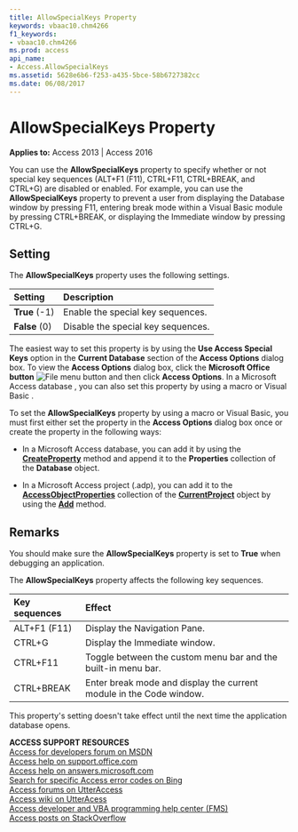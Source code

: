 ```yaml
---
title: AllowSpecialKeys Property
keywords: vbaac10.chm4266
f1_keywords:
- vbaac10.chm4266
ms.prod: access
api_name:
- Access.AllowSpecialKeys
ms.assetid: 5628e6b6-f253-a435-5bce-58b6727382cc
ms.date: 06/08/2017
---
```



# AllowSpecialKeys Property

  

**Applies to:** Access 2013 | Access 2016

You can use the **AllowSpecialKeys** property to specify whether or not special key sequences (ALT+F1 (F11), CTRL+F11, CTRL+BREAK, and CTRL+G) are disabled or enabled. For example, you can use the **AllowSpecialKeys** property to prevent a user from displaying the Database window by pressing F11, entering break mode within a Visual Basic module by pressing CTRL+BREAK, or displaying the Immediate window by pressing CTRL+G.


## Setting

The **AllowSpecialKeys** property uses the following settings.



|**Setting**|**Description**|
|:-----|:-----|
|**True** (-1)|Enable the special key sequences.|
|**False** (0)|Disable the special key sequences.|
The easiest way to set this property is by using the **Use Access Special Keys** option in the **Current Database** section of the **Access Options** dialog box. To view the **Access Options** dialog box, click the **Microsoft Office button**
![File menu button](/images/O12FileMenuButton_ZA10077102.gif) and then click **Access Options**. In a Microsoft Access database , you can also set this property by using a macro or Visual Basic .

To set the **AllowSpecialKeys** property by using a macro or Visual Basic, you must first either set the property in the **Access Options** dialog box once or create the property in the following ways:


- In a Microsoft Access database, you can add it by using the **[CreateProperty](http://msdn.microsoft.com/library/f2039be9-5fd8-f673-dfbf-0a71540cdc98%28Office.15%29.aspx)** method and append it to the **Properties** collection of the **Database** object.
    
- In a Microsoft Access project (.adp), you can add it to the **[AccessObjectProperties](http://msdn.microsoft.com/library/2df86891-6038-d147-2a32-f1c77b841067%28Office.15%29.aspx)** collection of the **[CurrentProject](http://msdn.microsoft.com/library/e6baae73-1eeb-b48f-d35e-b3e921378561%28Office.15%29.aspx)** object by using the **[Add](http://msdn.microsoft.com/library/8f86d5f8-b9af-87d3-fae4-e1a24d7225b6%28Office.15%29.aspx)** method.
    

## Remarks

You should make sure the **AllowSpecialKeys** property is set to **True** when debugging an application.

The **AllowSpecialKeys** property affects the following key sequences.



|**Key sequences**|**Effect**|
|:-----|:-----|
|ALT+F1 (F11)|Display the Navigation Pane.|
|CTRL+G|Display the Immediate window.|
|CTRL+F11|Toggle between the custom menu bar and the built-in menu bar.|
|CTRL+BREAK|Enter break mode and display the current module in the Code window.|
This property's setting doesn't take effect until the next time the application database opens.

 **ACCESS SUPPORT RESOURCES**<br>
[Access for developers forum on MSDN](https://social.msdn.microsoft.com/Forums/office/en-US/home?forum=accessdev)<br>
[Access help on support.office.com](https://support.office.com/search/results?query=Access)<br>
[Access help on answers.microsoft.com](http://answers.microsoft.com/en-us/office/forum/access?page=1&;tab=question&;status=all&;auth=1)<br>
[Search for specific Access error codes on Bing](http://www.bing.com/)<br>
[Access forums on UtterAccess](http://www.utteraccess.com/forum/index.php?act=idx)<br>
[Access wiki on UtterAcess](http://www.utteraccess.com/forum/index.php?act=idx)<br>
[Access developer and VBA programming help center (FMS)](http://www.fmsinc.com/MicrosoftAccess/developer/)<br>
[Access posts on StackOverflow](http://stackoverflow.com/questions/tagged/ms-access)

